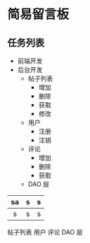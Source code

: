 # 简易留言板

## 任务列表

- 前端开发
- 后台开发
  - 帖子列表
    - 增加
    - 删除
    - 获取
    - 修改
  - 用户
    - 注册
    - 注销
  - 评论
    - 增加
    - 删除
    - 获取
  - DAO 层

|sa|s|s|
|:--:|:--:|:--:|
|s|s|s|

帖子列表 用户 评论
DAO 层
